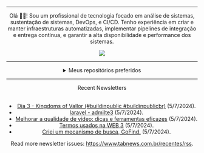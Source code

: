<div align="center">
<hr>
<p>Olá 👋🏾! Sou um profissional de tecnologia focado em análise de sistemas, sustentação de sistemas, DevOps, e CI/CD. Tenho experiência em criar e manter infraestruturas automatizadas, implementar pipelines de integração e entrega contínua, e garantir a alta disponibilidade e performance dos sistemas.</p>
  <img src="https://media.giphy.com/media/yAGIvCiwPJn5C/giphy.gif">
<hr>
  <details>
  <summary>Meus repositórios preferidos</summary>
  <br />
  Alguns dos meus melhores repositórios:
  <br />
<br />
  <ul><li><a href=https://github.com/KubeNerd/aluratube target="_blank" rel="noopener noreferrer">KubeNerd/aluratube</a> (<b>0</b> ✨ and <b>0</b> 🍴): Aluratube - Desenvolvido durante a imersão React da Alura no final de 2022</li><li><a href=https://github.com/KubeNerd/nlw-ia target="_blank" rel="noopener noreferrer">KubeNerd/nlw-ia</a> (<b>0</b> ✨ and <b>0</b> 🍴): Projeto desenvolvido durante a NLW IA - Usando a API da OPENAI</li>
<li>More coming soon :).</li>
</ul>
  </details>
  <hr/>
    <summary>Recent Newsletters</summary>
  <br />
  <ul>
    <li><a href=https://www.tabnews.com.br/joaosilvadev/dia-3-kingdoms-of-vallor-buildinpublic-buildinpublicbr target="_blank" rel="noopener noreferrer">Dia 3 - Kingdoms of Vallor (#buildinpublic #buildinpublicbr)</a> (5/7/2024).</li><li><a href=https://www.tabnews.com.br/marceloaugustosantos/laravel-admilte3 target="_blank" rel="noopener noreferrer">laravel - admilte3</a> (5/7/2024).</li><li><a href=https://www.tabnews.com.br/planetsweb/melhorar-a-qualidade-de-video-dicas-e-ferramentas-eficazes target="_blank" rel="noopener noreferrer">Melhorar a qualidade de vídeo: dicas e ferramentas eficazes</a> (5/7/2024).</li><li><a href=https://www.tabnews.com.br/Axiomatic/termos-usados-na-web-3 target="_blank" rel="noopener noreferrer">Termos usados na WEB 3</a> (5/7/2024).</li><li><a href=https://www.tabnews.com.br/renan3850/criei-um-mecanismo-de-busca-gofind target="_blank" rel="noopener noreferrer">Criei um mecanismo de busca, GoFind.</a> (5/7/2024).</li>
  </ul>
<p>Read more newsletter issues: <a href="https://www.tabnews.com.br/recentes/rss">https://www.tabnews.com.br/recentes/rss</a>.</p>
  </details>
